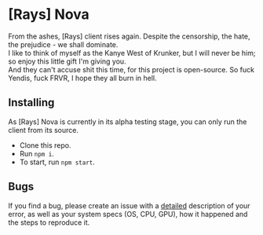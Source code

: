# [Rays] Nova

From the ashes, [Rays] client rises again. Despite the censorship, the hate, the prejudice - we shall dominate.  
I like to think of myself as the Kanye West of Krunker, but I will never be him; so enjoy this little gift I'm giving you.  
And they can't accuse shit this time, for this project is open-source. So fuck Yendis, fuck FRVR, I hope they all burn in hell.

## Installing

As [Rays] Nova is currently in its alpha testing stage, you can only run the client from its source.

-   Clone this repo.
-   Run `npm i`.
-   To start, run `npm start`.

## Bugs

If you find a bug, please create an issue with a <u>detailed</u> description of your error, as well as your system specs (OS, CPU, GPU), how it happened and the steps to reproduce it.

